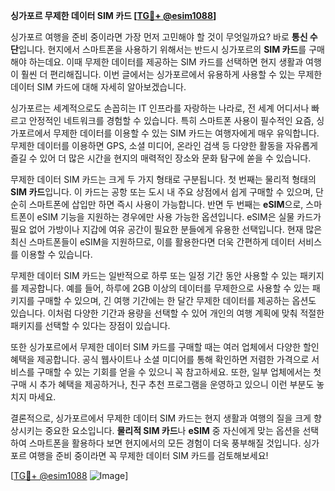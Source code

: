 **싱가포르 무제한 데이터 SIM 카드 [[TG💪+ @esim1088](https://t.me/s/esim1088)]**

싱가포르 여행을 준비 중이라면 가장 먼저 고민해야 할 것이 무엇일까요? 바로 **통신 수단**입니다. 현지에서 스마트폰을 사용하기 위해서는 반드시 싱가포르의 **SIM 카드**를 구매해야 하는데요. 이때 무제한 데이터를 제공하는 SIM 카드를 선택하면 현지 생활과 여행이 훨씬 더 편리해집니다. 이번 글에서는 싱가포르에서 유용하게 사용할 수 있는 무제한 데이터 SIM 카드에 대해 자세히 알아보겠습니다.

싱가포르는 세계적으로도 손꼽히는 IT 인프라를 자랑하는 나라로, 전 세계 어디서나 빠르고 안정적인 네트워크를 경험할 수 있습니다. 특히 스마트폰 사용이 필수적인 요즘, 싱가포르에서 무제한 데이터를 이용할 수 있는 SIM 카드는 여행자에게 매우 유익합니다. 무제한 데이터를 이용하면 GPS, 소셜 미디어, 온라인 검색 등 다양한 활동을 자유롭게 즐길 수 있어 더 많은 시간을 현지의 매력적인 장소와 문화 탐구에 쏟을 수 있습니다.

무제한 데이터 SIM 카드는 크게 두 가지 형태로 구분됩니다. 첫 번째는 물리적 형태의 **SIM 카드**입니다. 이 카드는 공항 또는 도시 내 주요 상점에서 쉽게 구매할 수 있으며, 단순히 스마트폰에 삽입만 하면 즉시 사용이 가능합니다. 반면 두 번째는 **eSIM**으로, 스마트폰이 eSIM 기능을 지원하는 경우에만 사용 가능한 옵션입니다. eSIM은 실물 카드가 필요 없어 가방이나 지갑에 여유 공간이 필요한 분들에게 유용한 선택입니다. 현재 많은 최신 스마트폰들이 eSIM을 지원하므로, 이를 활용한다면 더욱 간편하게 데이터 서비스를 이용할 수 있습니다.

무제한 데이터 SIM 카드는 일반적으로 하루 또는 일정 기간 동안 사용할 수 있는 패키지를 제공합니다. 예를 들어, 하루에 2GB 이상의 데이터를 무제한으로 사용할 수 있는 패키지를 구매할 수 있으며, 긴 여행 기간에는 한 달간 무제한 데이터를 제공하는 옵션도 있습니다. 이처럼 다양한 기간과 용량을 선택할 수 있어 개인의 여행 계획에 맞춰 적절한 패키지를 선택할 수 있다는 장점이 있습니다.

또한 싱가포르에서 무제한 데이터 SIM 카드를 구매할 때는 여러 업체에서 다양한 할인 혜택을 제공합니다. 공식 웹사이트나 소셜 미디어를 통해 확인하면 저렴한 가격으로 서비스를 구매할 수 있는 기회를 얻을 수 있으니 꼭 참고하세요. 또한, 일부 업체에서는 첫 구매 시 추가 혜택을 제공하거나, 친구 추천 프로그램을 운영하고 있으니 이런 부분도 놓치지 마세요.

결론적으로, 싱가포르에서 무제한 데이터 SIM 카드는 현지 생활과 여행의 질을 크게 향상시키는 중요한 요소입니다. **물리적 SIM 카드**나 **eSIM** 중 자신에게 맞는 옵션을 선택하여 스마트폰을 활용하다 보면 현지에서의 모든 경험이 더욱 풍부해질 것입니다. 싱가포르 여행을 준비 중이라면 꼭 무제한 데이터 SIM 카드를 검토해보세요!

[[TG💪+ @esim1088](https://t.me/s/esim1088) ![Image](https://i.postimg.cc/Y0z9fWf4/image.png)]